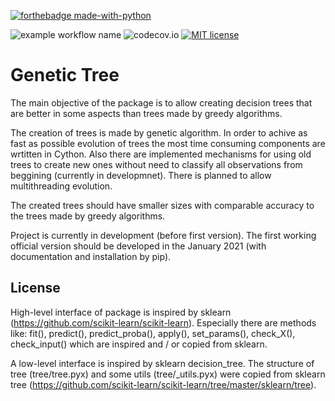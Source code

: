 [![forthebadge made-with-python](http://ForTheBadge.com/images/badges/made-with-python.svg)](https://www.python.org/)

![example workflow name](https://github.com/pysiakk/GeneticTree/workflows/GeneticTree/badge.svg)
![codecov.io](https://codecov.io/github/pysiakk/GeneticTree/coverage.svg?branch=master)
[![MIT license](https://img.shields.io/badge/License-MIT-blue.svg)](https://github.com/pysiakk/GeneticTree/blob/master/LICENSE)

# Genetic Tree

The main objective of the package is to allow creating decision trees that are better in some aspects than trees made by greedy algorithms.

The creation of trees is made by genetic algorithm.
In order to achive as fast as possible evolution of trees the most time consuming components are wrtitten in Cython.
Also there are implemented mechanisms for using old trees to create new ones without need to classify all observations from beggining (currently in developmnet).
There is planned to allow multithreading evolution.

The created trees should have smaller sizes with comparable accuracy to the trees made by greedy algorithms.

Project is currently in development (before first version).
The first working official version should be developed in the January 2021 (with documentation and installation by pip).

## License

High-level interface of package is inspired by sklearn (https://github.com/scikit-learn/scikit-learn).
Especially there are methods like: fit(), predict(), predict_proba(), apply(), set_params(), check_X(), check_input() which are inspired and / or copied from sklearn.

A low-level interface is inspired by sklearn decision_tree. The structure of tree (tree/tree.pyx) and some utils (tree/\_utils.pyx) were copied from sklearn tree (https://github.com/scikit-learn/scikit-learn/tree/master/sklearn/tree).
